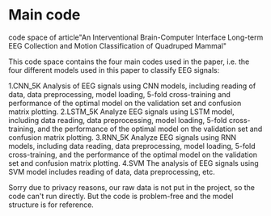 # Main code
code space of article"An Interventional Brain-Computer Interface Long-term EEG Collection and Motion Classification of Quadruped Mammal" 

This code space contains the four main codes used in the paper, i.e. the four different models used in this paper to classify EEG signals:

1.CNN_5K
Analysis of EEG signals using CNN models, including reading of data, data preprocessing, model loading, 5-fold cross-training and performance of the optimal model on the validation set and confusion matrix plotting.
2.LSTM_5K
Analyze EEG signals using LSTM model, including data reading, data preprocessing, model loading, 5-fold cross-training, and the performance of the optimal model on the validation set and confusion matrix plotting.
3.RNN_5K
Analyze EEG signals using RNN models, including data reading, data preprocessing, model loading, 5-fold cross-training, and the performance of the optimal model on the validation set and confusion matrix plotting.
4.SVM
The analysis of EEG signals using SVM model includes reading of data, data preprocessing, etc.

Sorry due to privacy reasons, our raw data is not put in the project, so the code can't run directly. But the code is problem-free and the model structure is for reference.
